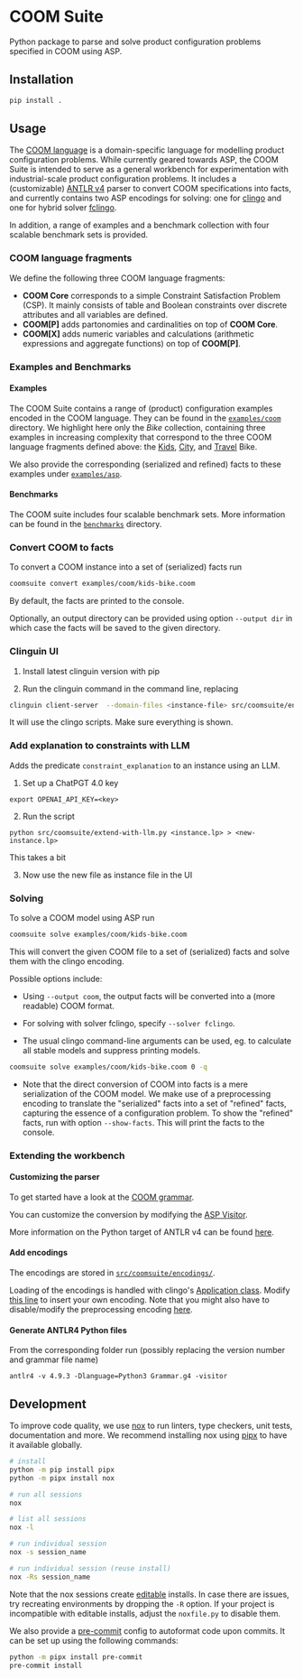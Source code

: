 # COOM Suite

Python package to parse and solve product configuration problems specified in
COOM using ASP.

## Installation

```bash
pip install .
```

## Usage

The [COOM language](https://www.coom-lang.org/) is a domain-specific language
for modelling product configuration problems. While currently geared towards
ASP, the COOM Suite is intended to serve as a general workbench for
experimentation with industrial-scale product configuration problems. It
includes a (customizable) [ANTLR v4](https://www.antlr.org/) parser to convert
COOM specifications into facts, and currently contains two ASP encodings for
solving: one for [clingo](https://github.com/potassco/clingo) and one for
hybrid solver [fclingo](https://github.com/potassco/fclingo).

In addition, a range of examples and a benchmark collection with four scalable
benchmark sets is provided.

### COOM language fragments

We define the following three COOM language fragments:

- **COOM Core** corresponds to a simple Constraint Satisfaction Problem (CSP).
  It mainly consists of table and Boolean constraints over discrete attributes
  and all variables are defined.
- **COOM\[P\]** adds partonomies and cardinalities on top of **COOM Core**.
- **COOM\[X\]** adds numeric variables and calculations (arithmetic expressions
  and aggregate functions) on top of **COOM\[P\]**.

### Examples and Benchmarks

#### Examples

The COOM Suite contains a range of (product) configuration examples encoded in
the COOM language. They can be found in the [`examples/coom`](examples/coom)
directory. We highlight here only the *Bike* collection, containing three
examples in increasing complexity that correspond to the three COOM language
fragments defined above: the [Kids](examples/coom/kids-bike.coom),
[City](examples/coom/city-bike.coom), and
[Travel](examples/coom/travel-bike.coom) Bike.

We also provide the corresponding (serialized and refined) facts to these
examples under [`examples/asp`](examples/asp).

#### Benchmarks

The COOM suite includes four scalable benchmark sets. More information can be
found in the [`benchmarks`](benchmarks) directory.

### Convert COOM to facts

To convert a COOM instance into a set of (serialized) facts run

```bash
coomsuite convert examples/coom/kids-bike.coom
```

By default, the facts are printed to the console.

Optionally, an output directory can be provided using option `--output dir` in
which case the facts will be saved to the given directory.

### Clinguin UI

1. Install latest clinguin version with pip

2. Run the clinguin command in the command line, replacing <instance-file>

```bash
clinguin client-server  --domain-files <instance-file> src/coomsuite/encodings/encoding-base-clingo.lp --ui-files src/coomsuite/encodings/ui.lp --backend ExplanationBackend --assumption-signature constraint,2
```

It will use the clingo scripts.
Make sure everything is shown.

### Add explanation to constraints with LLM

Adds the predicate `constraint_explanation` to an instance using an LLM.

1. Set up a ChatPGT 4.0 key

```
export OPENAI_API_KEY=<key>
```

2. Run the script

```
python src/coomsuite/extend-with-llm.py <instance.lp> > <new-instance.lp>
```
This takes a bit

3. Now use the new file as instance file in the UI

### Solving

To solve a COOM model using ASP run

```bash
coomsuite solve examples/coom/kids-bike.coom
```

This will convert the given COOM file to a set of (serialized) facts and solve
them with the clingo encoding.

Possible options include:

- Using `--output coom`, the output facts will be converted into a (more
  readable) COOM format.

- For solving with solver fclingo, specify `--solver fclingo`.

- The usual clingo command-line arguments can be used, eg. to calculate all
  stable models and suppress printing models.

```bash
coomsuite solve examples/coom/kids-bike.coom 0 -q
```

- Note that the direct conversion of COOM into facts is a mere serialization of
  the COOM model. We make use of a preprocessing encoding to translate the
  "serialized" facts into a set of "refined" facts, capturing the essence of a
  configuration problem. To show the "refined" facts, run with option
  `--show-facts`. This will print the facts to the console.

### Extending the workbench

#### Customizing the parser

To get started have a look at the
[COOM grammar](src/coomsuite/utils/coom_grammar/Model.g4).

You can customize the conversion by modifying the
[ASP Visitor](src/coomsuite/utils/parse_coom.py).

More information on the Python target of ANTLR v4 can be found
[here](https://github.com/antlr/antlr4/blob/master/doc/python-target.md).

#### Add encodings

The encodings are stored in
[`src/coomsuite/encodings/`](src/coomsuite/encodings/).

Loading of the encodings is handled with clingo's
[Application class](https://potassco.org/clingo/python-api/5.7/clingo/application.html).
Modify [this line](src/coomsuite/application.py#L182) to insert your own
encoding. Note that you might also have to disable/modify the preprocessing
encoding [here](<(src/coomsuite/application.py#L159)>).

#### Generate ANTLR4 Python files

From the corresponding folder run (possibly replacing the version number and
grammar file name)

```
antlr4 -v 4.9.3 -Dlanguage=Python3 Grammar.g4 -visitor
```

## Development

To improve code quality, we use [nox] to run linters, type checkers, unit
tests, documentation and more. We recommend installing nox using [pipx] to have
it available globally.

```bash
# install
python -m pip install pipx
python -m pipx install nox

# run all sessions
nox

# list all sessions
nox -l

# run individual session
nox -s session_name

# run individual session (reuse install)
nox -Rs session_name
```

Note that the nox sessions create [editable] installs. In case there are
issues, try recreating environments by dropping the `-R` option. If your
project is incompatible with editable installs, adjust the `noxfile.py` to
disable them.

We also provide a [pre-commit][pre] config to autoformat code upon commits. It
can be set up using the following commands:

```bash
python -m pipx install pre-commit
pre-commit install
```

[editable]: https://setuptools.pypa.io/en/latest/userguide/development_mode.html
[nox]: https://nox.thea.codes/en/stable/index.html
[pipx]: https://pypa.github.io/pipx/
[pre]: https://pre-commit.com/
